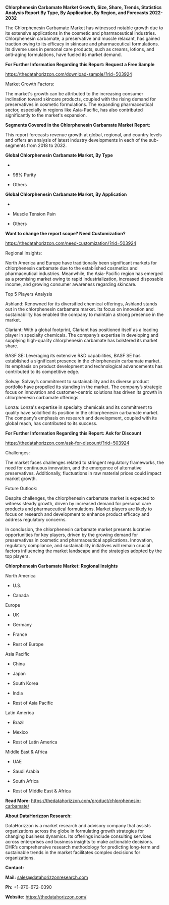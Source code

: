 **Chlorphenesin Carbamate Market Growth, Size, Share, Trends, Statistics
Analysis Report By Type, By Application, By Region, and Forecasts
2022-2032**

The Chlorphenesin Carbamate Market has witnessed notable growth due to
its extensive applications in the cosmetic and pharmaceutical
industries. Chlorphenesin carbamate, a preservative and muscle relaxant,
has gained traction owing to its efficacy in skincare and pharmaceutical
formulations. Its diverse uses in personal care products, such as
creams, lotions, and anti-aging formulations, have fueled its market
demand.

**For Further Information Regarding this Report: Request a Free Sample**

<https://thedatahorizzon.com/download-sample/?rid=503924>

Market Growth Factors:

The market's growth can be attributed to the increasing consumer
inclination toward skincare products, coupled with the rising demand for
preservatives in cosmetic formulations. The expanding pharmaceutical
sector, especially in regions like Asia-Pacific, has also contributed
significantly to the market's expansion.

**Segments Covered in the Chlorphenesin Carbamate Market Report:**

This report forecasts revenue growth at global, regional, and country
levels and offers an analysis of latest industry developments in each of
the sub-segments from 2018 to 2032.

**Global Chlorphenesin Carbamate Market, By Type**

-   

-   98% Purity

-   Others

**Global Chlorphenesin Carbamate Market, By Application**

-   

-   Muscle Tension Pain

-   Others

**Want to change the report scope? Need Customization?**

<https://thedatahorizzon.com/need-customization/?rid=503924>

Regional Insights:

North America and Europe have traditionally been significant markets for
chlorphenesin carbamate due to the established cosmetics and
pharmaceutical industries. Meanwhile, the Asia-Pacific region has
emerged as a promising market owing to rapid industrialization,
increased disposable income, and growing consumer awareness regarding
skincare.

Top 5 Players Analysis

Ashland: Renowned for its diversified chemical offerings, Ashland stands
out in the chlorphenesin carbamate market. Its focus on innovation and
sustainability has enabled the company to maintain a strong presence in
the market.

Clariant: With a global footprint, Clariant has positioned itself as a
leading player in specialty chemicals. The company’s expertise in
developing and supplying high-quality chlorphenesin carbamate has
bolstered its market share.

BASF SE: Leveraging its extensive R&D capabilities, BASF SE has
established a significant presence in the chlorphenesin carbamate
market. Its emphasis on product development and technological
advancements has contributed to its competitive edge.

Solvay: Solvay’s commitment to sustainability and its diverse product
portfolio have propelled its standing in the market. The company’s
strategic focus on innovation and customer-centric solutions has driven
its growth in chlorphenesin carbamate offerings.

Lonza: Lonza's expertise in specialty chemicals and its commitment to
quality have solidified its position in the chlorphenesin carbamate
market. The company’s emphasis on research and development, coupled with
its global reach, has contributed to its success.

**For Further Information Regarding this Report: Ask for Discount**

<https://thedatahorizzon.com/ask-for-discount/?rid=503924>

Challenges:

The market faces challenges related to stringent regulatory frameworks,
the need for continuous innovation, and the emergence of alternative
preservatives. Additionally, fluctuations in raw material prices could
impact market growth.

Future Outlook:

Despite challenges, the chlorphenesin carbamate market is expected to
witness steady growth, driven by increased demand for personal care
products and pharmaceutical formulations. Market players are likely to
focus on research and development to enhance product efficacy and
address regulatory concerns.

In conclusion, the chlorphenesin carbamate market presents lucrative
opportunities for key players, driven by the growing demand for
preservatives in cosmetic and pharmaceutical applications. Innovation,
regulatory compliance, and sustainability initiatives will remain
crucial factors influencing the market landscape and the strategies
adopted by the top players.

**Chlorphenesin Carbamate Market: Regional Insights**

North America

-   U.S.

-   Canada

Europe

-   UK

-   Germany

-   France

-   Rest of Europe

Asia Pacific

-   China

-   Japan

-   South Korea

-   India

-   Rest of Asia Pacific

Latin America

-   Brazil

-   Mexico

-   Rest of Latin America

Middle East & Africa

-   UAE

-   Saudi Arabia

-   South Africa

-   Rest of Middle East & Africa

**Read More:**
<https://thedatahorizzon.com/product/chlorphenesin-carbamate/>

**About DataHorizzon Research:**

DataHorizzon is a market research and advisory company that assists
organizations across the globe in formulating growth strategies for
changing business dynamics. Its offerings include consulting services
across enterprises and business insights to make actionable decisions.
DHR’s comprehensive research methodology for predicting long-term and
sustainable trends in the market facilitates complex decisions for
organizations.

**Contact:**

**Mail:** <sales@datahorizzonresearch.com>

**Ph:** +1–970–672–0390

**Website:** <https://thedatahorizzon.com/>
